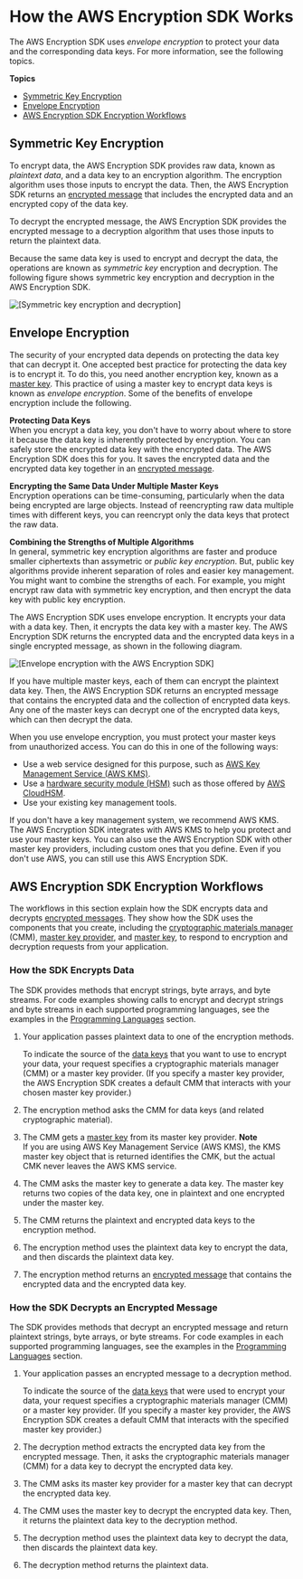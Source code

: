 # How the AWS Encryption SDK Works<a name="how-it-works"></a>

The AWS Encryption SDK uses *envelope encryption* to protect your data and the corresponding data keys\. For more information, see the following topics\.

**Topics**
+ [Symmetric Key Encryption](#symmetric-key-encryption)
+ [Envelope Encryption](#envelope-encryption)
+ [AWS Encryption SDK Encryption Workflows](#encryption-workflows)

## Symmetric Key Encryption<a name="symmetric-key-encryption"></a>

To encrypt data, the AWS Encryption SDK provides raw data, known as *plaintext data*, and a data key to an encryption algorithm\. The encryption algorithm uses those inputs to encrypt the data\. Then, the AWS Encryption SDK returns an [encrypted message](concepts.md#message) that includes the encrypted data and an encrypted copy of the data key\. 

To decrypt the encrypted message, the AWS Encryption SDK provides the encrypted message to a decryption algorithm that uses those inputs to return the plaintext data\.

Because the same data key is used to encrypt and decrypt the data, the operations are known as *symmetric key* encryption and decryption\. The following figure shows symmetric key encryption and decryption in the AWS Encryption SDK\.

![\[Symmetric key encryption and decryption\]](http://docs.aws.amazon.com/encryption-sdk/latest/developer-guide/images/encryption-basics.png)

## Envelope Encryption<a name="envelope-encryption"></a>

The security of your encrypted data depends on protecting the data key that can decrypt it\. One accepted best practice for protecting the data key is to encrypt it\. To do this, you need another encryption key, known as a [master key](concepts.md#master-key)\. This practice of using a master key to encrypt data keys is known as *envelope encryption*\. Some of the benefits of envelope encryption include the following\.

**Protecting Data Keys**  
When you encrypt a data key, you don't have to worry about where to store it because the data key is inherently protected by encryption\. You can safely store the encrypted data key with the encrypted data\. The AWS Encryption SDK does this for you\. It saves the encrypted data and the encrypted data key together in an [encrypted message](concepts.md#message)\.

**Encrypting the Same Data Under Multiple Master Keys**  
Encryption operations can be time\-consuming, particularly when the data being encrypted are large objects\. Instead of reencrypting raw data multiple times with different keys, you can reencrypt only the data keys that protect the raw data\. 

**Combining the Strengths of Multiple Algorithms**  
In general, symmetric key encryption algorithms are faster and produce smaller ciphertexts than assymetric or *public key encryption*\. But, public key algorithms provide inherent separation of roles and easier key management\. You might want to combine the strengths of each\. For example, you might encrypt raw data with symmetric key encryption, and then encrypt the data key with public key encryption\.

The AWS Encryption SDK uses envelope encryption\. It encrypts your data with a data key\. Then, it encrypts the data key with a master key\. The AWS Encryption SDK returns the encrypted data and the encrypted data keys in a single encrypted message, as shown in the following diagram\. 

![\[Envelope encryption with the AWS Encryption SDK\]](http://docs.aws.amazon.com/encryption-sdk/latest/developer-guide/images/envelope-encryption.png)

If you have multiple master keys, each of them can encrypt the plaintext data key\. Then, the AWS Encryption SDK returns an encrypted message that contains the encrypted data and the collection of encrypted data keys\. Any one of the master keys can decrypt one of the encrypted data keys, which can then decrypt the data\. 

When you use envelope encryption, you must protect your master keys from unauthorized access\. You can do this in one of the following ways:
+ Use a web service designed for this purpose, such as [AWS Key Management Service \(AWS KMS\)](https://aws.amazon.com/kms/)\.
+ Use a [hardware security module \(HSM\)](https://en.wikipedia.org/wiki/Hardware_security_module) such as those offered by [AWS CloudHSM](https://aws.amazon.com/cloudhsm/)\.
+ Use your existing key management tools\.

If you don't have a key management system, we recommend AWS KMS\. The AWS Encryption SDK integrates with AWS KMS to help you protect and use your master keys\. You can also use the AWS Encryption SDK with other master key providers, including custom ones that you define\. Even if you don't use AWS, you can still use this AWS Encryption SDK\.

## AWS Encryption SDK Encryption Workflows<a name="encryption-workflows"></a>

The workflows in this section explain how the SDK encrypts data and decrypts [encrypted messages](concepts.md#message)\. They show how the SDK uses the components that you create, including the [cryptographic materials manager](concepts.md#crypt-materials-manager) \(CMM\), [master key provider](concepts.md#master-key-provider), and [master key](concepts.md#master-key), to respond to encryption and decryption requests from your application\.

### How the SDK Encrypts Data<a name="encrypt-workflow"></a>

The SDK provides methods that encrypt strings, byte arrays, and byte streams\. For code examples showing calls to encrypt and decrypt strings and byte streams in each supported programming languages, see the examples in the [Programming Languages](programming-languages.md) section\.

1. Your application passes plaintext data to one of the encryption methods\. 

   To indicate the source of the [data keys](concepts.md#DEK) that you want to use to encrypt your data, your request specifies a cryptographic materials manager \(CMM\) or a master key provider\. \(If you specify a master key provider, the AWS Encryption SDK creates a default CMM that interacts with your chosen master key provider\.\)

1. The encryption method asks the CMM for data keys \(and related cryptographic material\)\.

1. The CMM gets a [master key](concepts.md#master-key) from its master key provider\.
**Note**  
If you are using AWS Key Management Service \(AWS KMS\), the KMS master key object that is returned identifies the CMK, but the actual CMK never leaves the AWS KMS service\.

1. The CMM asks the master key to generate a data key\. The master key returns two copies of the data key, one in plaintext and one encrypted under the master key\. 

1. The CMM returns the plaintext and encrypted data keys to the encryption method\.

1. The encryption method uses the plaintext data key to encrypt the data, and then discards the plaintext data key\.

1. The encryption method returns an [encrypted message](concepts.md#message) that contains the encrypted data and the encrypted data key\.

### How the SDK Decrypts an Encrypted Message<a name="decrypt-workflow"></a>

The SDK provides methods that decrypt an encrypted message and return plaintext strings, byte arrays, or byte streams\. For code examples in each supported programming languages, see the examples in the [Programming Languages](programming-languages.md) section\.

1. Your application passes an encrypted message to a decryption method\.

   To indicate the source of the [data keys](concepts.md#DEK) that were used to encrypt your data, your request specifies a cryptographic materials manager \(CMM\) or a master key provider\. \(If you specify a master key provider, the AWS Encryption SDK creates a default CMM that interacts with the specified master key provider\.\)

1. The decryption method extracts the encrypted data key from the encrypted message\. Then, it asks the cryptographic materials manager \(CMM\) for a data key to decrypt the encrypted data key\.

1. The CMM asks its master key provider for a master key that can decrypt the encrypted data key\. 

1. The CMM uses the master key to decrypt the encrypted data key\. Then, it returns the plaintext data key to the decryption method\.

1. The decryption method uses the plaintext data key to decrypt the data, then discards the plaintext data key\. 

1. The decryption method returns the plaintext data\.
